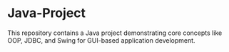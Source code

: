 # Java-Project
This repository contains a Java project demonstrating core concepts like OOP, JDBC, and Swing for GUI-based application development.
